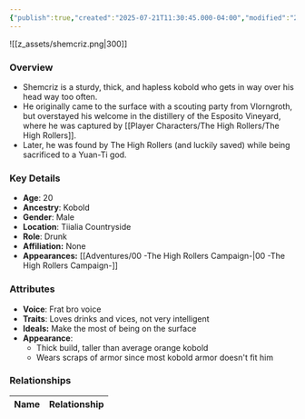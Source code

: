 ```yaml
---
{"publish":true,"created":"2025-07-21T11:30:45.000-04:00","modified":"2025-09-17T12:46:11.161-04:00","published":"2025-09-17T12:46:11.161-04:00","cssclasses":"","Age":"20","Ancestry":"Kobold","Gender":"Male","Location":["Tiialia Countryside"],"Role":["Drunk"],"Affiliation":["None"],"Appearances":["[[00 -The High Rollers Campaign-]]"]}
---
```



![[z_assets/shemcriz.png|300]]

### Overview
- Shemcriz is a sturdy, thick, and hapless kobold who gets in way over his head way too often.
- He originally came to the surface with a scouting party from Vlorngroth, but overstayed his welcome in the distillery of the Esposito Vineyard, where he was captured by [[Player Characters/The High Rollers/The High Rollers]].
- Later, he was found by The High Rollers (and luckily saved) while being sacrificed to a Yuan-Ti god.

### Key Details
- **Age**: 20
- **Ancestry**: Kobold
- **Gender**: Male
- **Location**: Tiialia Countryside
- **Role**: Drunk
- **Affiliation:** None
- **Appearances:** [[Adventures/00 -The High Rollers Campaign-\|00 -The High Rollers Campaign-]]

### Attributes
- **Voice**: Frat bro voice
- **Traits**: Loves drinks and vices, not very intelligent
- **Ideals:** Make the most of being on the surface
- **Appearance**: 
	- Thick build, taller than average orange kobold
	- Wears scraps of armor since most kobold armor doesn't fit him

### Relationships

| Name  | Relationship |
| ----- | ------------ |
